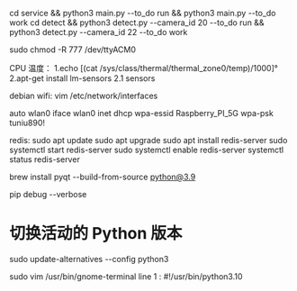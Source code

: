 cd service && python3 main.py --to_do run && python3 main.py --to_do work
cd detect && python3 detect.py --camera_id 20 --to_do run && python3 detect.py --camera_id 22 --to_do work

sudo chmod -R 777 /dev/ttyACM0

CPU 温度：
1.echo $[$(cat /sys/class/thermal/thermal_zone0/temp)/1000]°
2.apt-get install lm-sensors
    2.1 sensors

debian wifi:
vim /etc/network/interfaces

auto wlan0
iface wlan0 inet dhcp
wpa-essid Raspberry_PI_5G
wpa-psk tuniu890!


redis:
sudo apt update
sudo apt upgrade
sudo apt install redis-server
sudo systemctl start redis-server
sudo systemctl enable redis-server
systemctl status redis-server




brew install pyqt --build-from-source python@3.9


pip debug --verbose
# 切换活动的 Python 版本
sudo update-alternatives --config python3

sudo vim /usr/bin/gnome-terminal
line 1 :
#!/usr/bin/python3.10



